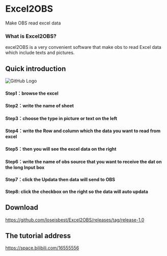# Excel2OBS
 Make OBS read excel data

### What is Excel2OBS?
excel2OBS is a very convenient software that make obs to read Excel data which include texts and pictures.
## Quick introduction

![GitHub Logo](https://raw.githubusercontent.com/loseisbest/Excel2OBS/3f0b28853c27fa3fe5e081b11a676d100b991aae/UI_updata.png)

#### Step1：browse the excel 
#### Step2：write the name of sheet
#### Step3：choose the type in picture or text on the left  
#### Step4：write the Row and column which the data you want to read from excel
#### Step5：then you will see the excel data on the right 
#### Step6：write the name of obs source that you want to receive the dat on the long Input box
#### Step7：click the Updata then data will send to OBS
#### Step8: click the checkbox on the right so the data will auto updata
## Download
https://github.com/loseisbest/Excel2OBS/releases/tag/release-1.0

## The tutorial address
https://space.bilibili.com/16555556
